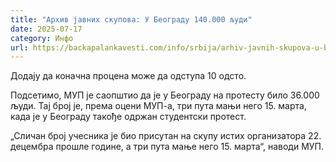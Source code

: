 ```yaml
---
title: "Архив јавних скупова: У Београду 140.000 људи"
date: 2025-07-17
category: Инфо
url: https://backapalankavesti.com/info/srbija/arhiv-javnih-skupova-u-beogradu-140-000-ljudi/
---
```


Додају да коначна процена може да одступа 10 одсто.

Подсетимо, МУП је саопштио да је у Београду на протесту било 36.000 људи.
Тај број је, према оцени МУП-а, три пута мањи него 15. марта, када је у Београду такође одржан студентски протест.

„Сличан број учесника је био присутан на скупу истих организатора 22. децембра прошле године, а три пута мање него 15. марта“, наводи МУП.
